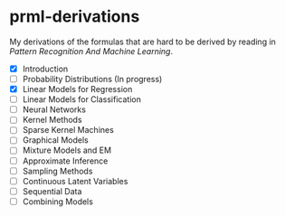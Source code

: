 # prml-derivations

My derivations of the formulas that are hard to be derived by reading in *Pattern Recognition And Machine Learning*.

- [x] Introduction
- [ ] Probability Distributions (In progress)
- [x] Linear Models for Regression
- [ ] Linear Models for Classification
- [ ] Neural Networks
- [ ] Kernel Methods
- [ ] Sparse Kernel Machines
- [ ] Graphical Models
- [ ] Mixture Models and EM
- [ ] Approximate Inference
- [ ] Sampling Methods
- [ ] Continuous Latent Variables
- [ ] Sequential Data
- [ ] Combining Models
